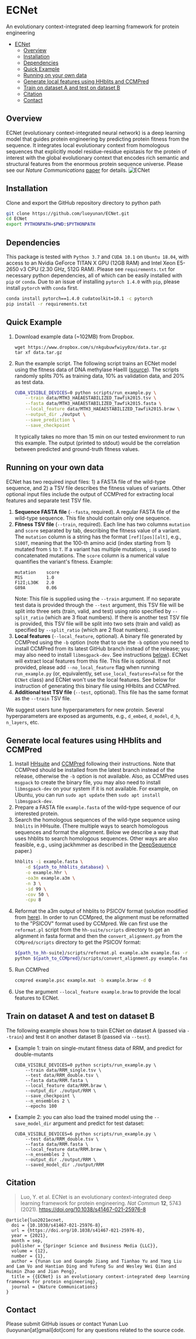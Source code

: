 # ECNet
An evolutionary context-integrated deep learning framework for protein engineering

- [ECNet](#ecnet)
  - [Overview](#overview)
  - [Installation](#installation)
  - [Dependencies](#dependencies)
  - [Quick Example](#quick-example)
  - [Running on your own data](#running-on-your-own-data)
  - [Generate local features using HHblits and CCMPred](#generate-local-features-using-hhblits-and-ccmpred)
  - [Train on dataset A and test on dataset B](#train-on-dataset-a-and-test-on-dataset-b)
  - [Citation](#citation)
  - [Contact](#contact)

## Overview
ECNet (evolutionary context-integrated neural network) is a deep learning model that guides protein engineering by predicting protein fitness from the sequence. It integrates local evolutionary context from homologous sequences that explicitly model residue-residue epistasis for the protein of interest with the global evolutionary context that encodes rich semantic and structural features from the enormous protein sequence universe. Please see our *Nature Communications* [paper](https://doi.org/10.1038/s41467-021-25976-8) for details.
![ECNet](doc/overview.png)
## Installation
Clone and export the GitHub repository directory to python path
```bash
git clone https://github.com/luoyunan/ECNet.git
cd ECNet
export PYTHONPATH=$PWD:$PYTHONPATH
```
## Dependencies
This package is tested with `Python 3.7` and `CUDA 10.1` on `Ubuntu 18.04`, with access to an Nvidia GeForce TITAN X GPU (12GB RAM) and Intel Xeon E5-2650 v3 CPU (2.30 GHz, 512G RAM). Please see `requirements.txt` for necessary python dependencies, all of which can be easily installed with `pip` or `conda`. Due to an issue of installing `pytorch 1.4.0` with `pip`, please install `pytorch` with `conda` first.
```bash
conda install pytorch==1.4.0 cudatoolkit=10.1 -c pytorch
pip install -r requirements.txt
```

## Quick Example
1. Download example data (~102MB) from Dropbox.
    ```
    wget https://www.dropbox.com/s/nkgubuwfwiyy0ze/data.tar.gz
    tar xf data.tar.gz
    ```
2. Run the example script. The following script trains an ECNet model using the fitness data of DNA methylase HaeIII ([source](https://journals.plos.org/ploscompbiol/article?id=10.1371/journal.pcbi.1004421)). The scripts randomly splits 70% as training data, 10% as validation data, and 20% as test data.
    ```bash
    CUDA_VISIBLE_DEVICES=0 python scripts/run_example.py \
        --train data/MTH3_HAEAESTABILIZED_Tawfik2015.tsv \
        --fasta data/MTH3_HAEAESTABILIZED_Tawfik2015.fasta \
        --local_feature data/MTH3_HAEAESTABILIZED_Tawfik2015.braw \
        --output_dir ./output \
        --save_prediction \
        --save_checkpoint 
    ```
    It typically takes no more than 15 min on our tested environment to run this example. The output (printed to stdout) would be the correlation between predicted and ground-truth fitness values.

## Running on your own data
ECNet has two required input files: 1) a FASTA file of the wild-type sequence, and 2) a TSV file describes the fitness values of variants. Other optional input files include the output of CCMPred for extracting local features and separate test TSV file.

1. **Sequence FASTA file** (`--fasta`, required). A regular FASTA file of the wild-type sequence. This file should contain only one sequence.
2. **Fitness TSV file** (`--train`, required). Each line has two columns `mutation` and `score` separated by tab, describing the fitness value of a variant. The `mutation` column is a string has the format `[ref][pos][alt]`, e.g., `S100T`, meaning that the 100-th amino acid (index starting from 1) mutated from `S` to `T`. If a variant has multiple mutations, `;` is used to concatenated mutations. The `score` column is a numerical value quantifies the variant's fitness. Example:    
    ```
    mutation    score
    M1S         1.0
    F12I;L30K   2.0
    G89A        0.06
    ```   
    Note: This file is supplied using the `--train` argument. If no separate test data is provided through the `--test` argument, this TSV file will be split into three sets (train, valid, and test) using ratio specified by `--split_ratio` (which are 3 float numbers). If there is another test TSV file is provided, this TSV file will be split into two sets (train and valid) as specified by `--split_ratio` (which are 2 float numbers).
3. **Local features** (`--local_feature`, optional). A binary file generated by CCMPred using the `-b` option (note that to use the `-b` option you need to install CCMPred from its latest GitHub branch instead of the release; you may also need to install `libmsgpack-dev`. See instructions [below](#generate-local-features-using-hhblits-and-ccmpred)). ECNet will extract local features from this file. This file is optional. If not provided, please add `--no_local_feature` flag when running `run_example.py` (or, equivalently, set `use_local_features=False` for the `ECNet` class) and ECNet won't use the local features. See below for instruction of generating this binary file using HHblits and CCMPred.    
3. **Additional test TSV file** (`--test`, optional). This file has the same format as the `--train` TSV file.

We suggest users tune hyperparameters for new protein. Several hyperparameters are exposed as arguments, e.g., `d_embed`, `d_model`, `d_h`, `n_layers`, etc.

## Generate local features using HHblits and CCMPred
1. Install [HHsuite](https://github.com/soedinglab/hh-suite) and [CCMPred](https://github.com/soedinglab/CCMpred) following their instructions. Note that CCMPred should be installed from the latest branch instead of the release, otherwise the `-b` option is not available. Also, as CCMPred uses `msgpack` to create the binary file, you may also need to install `libmsgpack-dev` on your system if it is not available. For example, on Ubuntu, you can run `sudo apt update` then `sudo apt install libmsgpack-dev`.
2. Prepare a FASTA file `example.fasta` of the wild-type sequence of our interested protein.
3. Search the homologous sequences of the wild-type sequence using `hhblits` in HHsuite. (There multiple ways to search homologous sequences and format the alignment. Below we describe a way that uses hhblits to search homologous sequences. Other ways are also feasible, e.g., using jackhmmer as described in the [DeepSequence](https://www.nature.com/articles/s41592-018-0138-4) paper.)
    ```bash
    hhblits -i example.fasta \
        -d ${path_to_hhblits_database} \
        -o example.hhr \
        -oa3m example.a3m \
        -n 3 \
        -id 99 \
        -cov 50 \
        -cpu 8
    ```
4. Reformat the a3m output of hhblits to PSICOV format (solution modified from [here](https://github.com/soedinglab/bbcontacts/blob/master/TUTORIAL.md#step-13-reformat-the-output-alignment)). In order to run CCMpred, the alignment must be reformatted to the "PSICOV" format used by CCMpred. We can first use the `reformat.pl` script from the `hh-suite/scripts` directory to get an alignment in fasta format and then the `convert_alignment.py` from the `CCMpred/scripts` directory to get the PSICOV format:
    ```bash
    ${path_to_hh-suite}/scripts/reformat.pl example.a3m example.fas -r
    python ${path_to_CCMpred}/scripts/convert_alignment.py example.fas fasta example.psc
    ```
5. Run CCMPred
    ```bash 
    ccmpred example.psc example.mat -b example.braw -d 0
    ```
6. Use the argument `--local_feature example.braw` to provide the local features to ECNet.

## Train on dataset A and test on dataset B
The following example shows how to train ECNet on dataset A (passed via `--train`) and test it on another dataset B (passed via `--test`).
- Example 1: train on single-mutant fitness data of RRM, and predict for double-mutants
    ```
    CUDA_VISIBLE_DEVICES=0 python scripts/run_example.py \
        --train data/RRM_single.tsv \
        --test data/RRM_double.tsv \
        --fasta data/RRM.fasta \
        --local_feature data/RRM.braw \
        --output_dir ./output/RRM \
        --save_checkpoint \
        --n_ensembles 2 \
        --epochs 100
    ```
- Example 2: you can also load the trained model using the `--save_model_dir` argument and predict for test dataset:
    ```
    CUDA_VISIBLE_DEVICES=6 python scripts/run_example.py \
        --test data/RRM_double.tsv \
        --fasta data/RRM.fasta \
        --local_feature data/RRM.braw \
        --n_ensembles 2 \
        --output_dir ./output/RRM \
        --saved_model_dir ./output/RRM
    ```

## Citation
> Luo, Y. et al. ECNet is an evolutionary context-integrated deep learning framework for protein engineering. *Nat Commun* **12**, 5743 (2021). https://doi.org/10.1038/s41467-021-25976-8

```
@article{luo2021ecnet,
  doi = {10.1038/s41467-021-25976-8},
  url = {https://doi.org/10.1038/s41467-021-25976-8},
  year = {2021},
  month = sep,
  publisher = {Springer Science and Business Media {LLC}},
  volume = {12},
  number = {1},
  author = {Yunan Luo and Guangde Jiang and Tianhao Yu and Yang Liu and Lam Vo and Hantian Ding and Yufeng Su and Wesley Wei Qian and Huimin Zhao and Jian Peng},
  title = {{ECNet} is an evolutionary context-integrated deep learning framework for protein engineering},
  journal = {Nature Communications}
}
```
## Contact
Please submit GitHub issues or contact Yunan Luo (luoyunan[at]gmail[dot]com) for any questions related to the source code.

